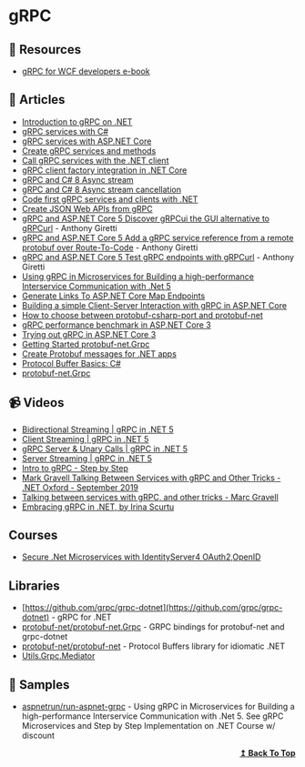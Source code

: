 
# gRPC

## 📘 Resources

- [gRPC for WCF developers e-book](https://dotnet.microsoft.com/download/e-book/grpc-for-wcf-devs/pdf)

## 📝 Articles

- [Introduction to gRPC on .NET](https://docs.microsoft.com/en-us/aspnet/core/grpc/)
- [gRPC services with C#](https://docs.microsoft.com/en-us/aspnet/core/grpc/basics)
- [gRPC services with ASP.NET Core](https://docs.microsoft.com/en-us/aspnet/core/grpc/aspnetcore)
- [Create gRPC services and methods](https://docs.microsoft.com/en-us/aspnet/core/grpc/services)
- [Call gRPC services with the .NET client](https://docs.microsoft.com/en-us/aspnet/core/grpc/client)
- [gRPC client factory integration in .NET Core](https://docs.microsoft.com/en-us/aspnet/core/grpc/clientfactory)
- [gRPC and C# 8 Async stream](https://laurentkempe.com/2019/09/18/gRPC-and-csharp-8-Async-stream/)
- [gRPC and C# 8 Async stream cancellation](https://laurentkempe.com/2019/09/25/gRPC-and-csharp-8-Async-stream-cancellation/)
- [Code first gRPC services and clients with .NET](https://docs.microsoft.com/en-us/aspnet/core/grpc/code-first)
- [Create JSON Web APIs from gRPC](https://docs.microsoft.com/en-us/aspnet/core/grpc/httpapi)
- [gRPC and ASP.NET Core 5 Discover gRPCui the GUI alternative to gRPCurl](https://anthonygiretti.com/2021/01/17/grpc-asp-net-core-5-discover-grpcui-the-gui-alternative-to-grpcurl/) - Anthony Giretti
- [gRPC and ASP.NET Core 5 Add a gRPC service reference from a remote protobuf over Route-To-Code](https://anthonygiretti.com/2021/01/25/grpc-asp-net-core-5-add-a-grpc-service-reference-from-a-remote-protobuf-over-route-to-code/) - Anthony Giretti
- [gRPC and ASP.NET Core 5 Test gRPC endpoints with gRPCurl](https://anthonygiretti.com/2021/01/13/grpc-asp-net-core-5-test-grpc-endpoints-with-grpcurl/) - Anthony Giretti
- [Using gRPC in Microservices for Building a high-performance Interservice Communication with .Net 5](https://medium.com/aspnetrun/using-grpc-in-microservices-for-building-a-high-performance-interservice-communication-with-net-5-11f3e5fa0e9d)
- [Generate Links To ASP.NET Core Map Endpoints](https://khalidabuhakmeh.com/generate-links-to-aspnet-core-map-endpoints)
- [Building a simple Client-Server Interaction with gRPC in ASP.NET Core](https://referbruv.com/blog/posts/building-a-simple-client-server-interaction-with-grpc-in-aspnet-core)
- [How to choose between protobuf-csharp-port and protobuf-net](https://stackoverflow.com/questions/2522376/how-to-choose-between-protobuf-csharp-port-and-protobuf-net)
- [gRPC performance benchmark in ASP.NET Core 3](https://pawelkmiec.net/2019/11/17/gRPC-performance-benchmark.html)
- [Trying out gRPC in ASP.NET Core 3](https://pawelkmiec.net/2019/10/18/gRPC-ASP.NET-Core.html)
- [Getting Started protobuf-net.Grpc](https://protobuf-net.github.io/protobuf-net.Grpc/gettingstarted)
- [Create Protobuf messages for .NET apps](https://docs.microsoft.com/en-us/aspnet/core/grpc/protobuf?view=aspnetcore-6.0)
- [Protocol Buffer Basics: C# ](https://developers.google.com/protocol-buffers/docs/csharptutorial)
- [protobuf-net.Grpc](https://protobuf-net.github.io/protobuf-net.Grpc/gettingstarted)

## 📹 Videos

- [Bidirectional Streaming | gRPC in .NET 5](https://www.youtube.com/watch?v=wY4nMSUF9e0)
- [Client Streaming | gRPC in .NET 5](https://www.youtube.com/watch?v=DNxdvRQ4qRQ)
- [gRPC Server & Unary Calls | gRPC in .NET 5](https://www.youtube.com/watch?v=hp5FTB7PI9s)
- [Server Streaming | gRPC in .NET 5](https://www.youtube.com/watch?v=F2T6xNRoa1E)
- [Intro to gRPC - Step by Step](https://www.youtube.com/watch?v=SRjIp96Qox0)
- [Mark Gravell Talking Between Services with gRPC and Other Tricks - .NET Oxford - September 2019](https://www.youtube.com/watch?v=ZM0XeSjuwbc)
- [Talking between services with gRPC, and other tricks - Marc Gravell](https://www.youtube.com/watch?v=W-bULzA0ki8)
- [Embracing gRPC in .NET, by Irina Scurtu](https://www.youtube.com/watch?v=d8S9jh6Xj6Y)

## Courses
- [Secure .Net Microservices with IdentityServer4 OAuth2,OpenID](https://www.udemy.com/course/secure-net-microservices-with-identityserver4-oauth2openid/?couponCode=2E7C1D32B62DF23A5A7D)

## Libraries

- [https://github.com/grpc/grpc-dotnet](https://github.com/grpc/grpc-dotnet) - gRPC for .NET
- [protobuf-net/protobuf-net.Grpc](https://github.com/protobuf-net/protobuf-net.Grpc) - GRPC bindings for protobuf-net and grpc-dotnet
- [protobuf-net/protobuf-net](https://github.com/protobuf-net/protobuf-net) - Protocol Buffers library for idiomatic .NET
- [Utils.Grpc.Mediator](https://github.com/gbauso/grpc_microservices/tree/master/lib/Utils.Grpc.Mediator/src/Utils.Grpc.Mediator)
## 🚀 Samples

- [aspnetrun/run-aspnet-grpc](https://github.com/aspnetrun/run-aspnet-grpc) - Using gRPC in Microservices for Building a high-performance Interservice Communication with .Net 5. See gRPC Microservices and Step by Step Implementation on .NET Course w/ discount

<div align="right">
  <b><a href="#contents">↥ Back To Top</a></b>
</div>